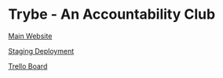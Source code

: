 # Trybe - An Accountability Club

[Main Website](https://www.jointhetrybe.com/)

[Staging Deployment](https://trybe-icy-smoke-8833.fly.dev/)

[Trello Board](https://trello.com/invite/b/PZlzGexh/ATTIa3d3a0baae4f77e6a424fc6e0918eb74513FFA52/trybve)
